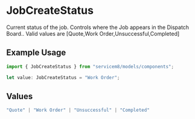 # JobCreateStatus

Current status of the job. Controls where the Job appears in the Dispatch Board..  Valid values are [Quote,Work Order,Unsuccessful,Completed]

## Example Usage

```typescript
import { JobCreateStatus } from "servicem8/models/components";

let value: JobCreateStatus = "Work Order";
```

## Values

```typescript
"Quote" | "Work Order" | "Unsuccessful" | "Completed"
```